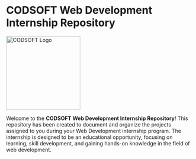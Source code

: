 # CODSOFT Web Development Internship Repository
<img src="https://lh3.googleusercontent.com/Gngzhz_ynFs_b48C0GzM93D9bO5vAyNk67IHY1ANvv8KZ5a4nqiNkVrXACUTGZih16OwjxqEWHr9cqv7tzl0UnuMzlcTn2aFcbYrVjKViuU23M1TH94yGNSt8-CI6wY9W9-q-BRbA8uEET6gmgXn1hk" alt="CODSOFT Logo" style="height: 200px;">

Welcome to the **CODSOFT Web Development Internship Repository**! 
This repository has been created to document and organize the projects assigned to you during your Web Development internship program.
The internship is designed to be an educational opportunity, focusing on learning, skill development,
and gaining hands-on knowledge in the field of web development.
